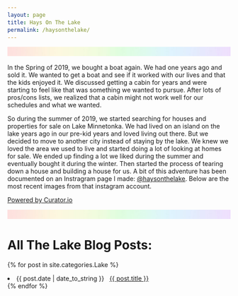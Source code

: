```yaml
---
layout: page
title: Hays On The Lake
permalink: /haysonthelake/
---
```

![rainbow](/images/SkinnyRainbow.jpg)

In the Spring of 2019, we bought a boat again. We had one years ago and sold it. We wanted to get a boat and see if it worked with our lives and that the kids enjoyed it. We discussed getting a cabin for years and were starting to feel like that was something we wanted to pursue. After lots of pros/cons lists, we realized that a cabin might not work well for our schedules and what we wanted.

So during the summer of 2019, we started searching for houses and properties for sale on Lake Minnetonka. We had lived on an island on the lake years ago in our pre-kid years and loved living out there. But we decided to move to another city instead of staying by the lake. We knew we loved the area we used to live and started doing a lot of looking at homes for sale. We ended up finding a lot we liked during the summer and eventually bought it during the winter. Then started the process of tearing down a house and building a house for us. A bit of this adventure has been documented on an Instragram page I made: [@haysonthelake](http://instagram.com/haysonthelake). Below are the most recent images from that instagram account.

<div id="curator-feed-default-feed-layout"><a href="https://curator.io" target="_blank" class="crt-logo crt-tag">Powered by Curator.io</a></div>
<!-- The Javascript can be moved to the end of the html page before the </body> tag -->
<script type="text/javascript">
/* curator-feed-default-feed-layout */
(function(){
var i, e, d = document, s = "script";i = d.createElement("script");i.async = 1;
i.src = "https://cdn.curator.io/published/ff7f9ffe-8529-4573-b750-39bf73843e37.js";
e = d.getElementsByTagName(s)[0];e.parentNode.insertBefore(i, e);
})();
</script>

![header](/images/SkinnyRainbow.jpg)

# All The Lake Blog Posts:
{% for post in site.categories.Lake %}
 <li><span>{{ post.date | date_to_string }}</span> &nbsp; <a href="{{ post.url }}">{{ post.title }}</a></li>
{% endfor %}